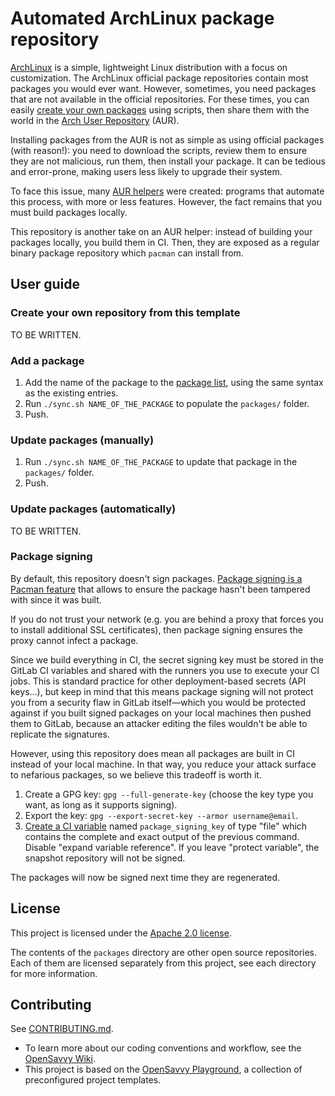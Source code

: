 # Automated ArchLinux package repository

[ArchLinux](https://archlinux.org/) is a simple, lightweight Linux distribution with a focus on customization. The ArchLinux official package repositories contain most packages you would ever want.  However, sometimes, you need packages that are not available in the official repositories. For these times, you can easily [create your own packages](https://wiki.archlinux.org/title/creating_packages) using scripts, then share them with the world in the [Arch User Repository](https://wiki.archlinux.org/title/Arch_User_Repository) (AUR).

Installing packages from the AUR is not as simple as using official packages (with reason!): you need to download the scripts, review them to ensure they are not malicious, run them, then install your package. It can be tedious and error-prone, making users less likely to upgrade their system.

To face this issue, many [AUR helpers](https://wiki.archlinux.org/title/AUR_helpers) were created: programs that automate this process, with more or less features. However, the fact remains that you must build packages locally.

This repository is another take on an AUR helper: instead of building your packages locally, you build them in CI. Then, they are exposed as a regular binary package repository which `pacman` can install from.

## User guide

### Create your own repository from this template

TO BE WRITTEN.

### Add a package

1. Add the name of the package to the [package list](list.yml), using the same syntax as the existing entries. 
2. Run `./sync.sh NAME_OF_THE_PACKAGE` to populate the `packages/` folder.
3. Push.

### Update packages (manually)

1. Run `./sync.sh NAME_OF_THE_PACKAGE` to update that package in the `packages/` folder. 
2. Push.

### Update packages (automatically)

TO BE WRITTEN.

### Package signing

By default, this repository doesn't sign packages. [Package signing is a Pacman feature](https://man.archlinux.org/man/pacman.conf.5#PACKAGE_AND_DATABASE_SIGNATURE_CHECKING) that allows to ensure the package hasn't been tampered with since it was built.

If you do not trust your network (e.g. you are behind a proxy that forces you to install additional SSL certificates), then package signing ensures the proxy cannot infect a package.

Since we build everything in CI, the secret signing key must be stored in the GitLab CI variables and shared with the runners you use to execute your CI jobs. This is standard practice for other deployment-based secrets (API keys…), but keep in mind that this means package signing will not protect you from a security flaw in GitLab itself—which you would be protected against if you built signed packages on your local machines then pushed them to GitLab, because an attacker editing the files wouldn't be able to replicate the signatures.

However, using this repository does mean all packages are built in CI instead of your local machine. In that way, you reduce your attack surface to nefarious packages, so we believe this tradeoff is worth it.

1. Create a GPG key: `gpg --full-generate-key` (choose the key type you want, as long as it supports signing).
2. Export the key: `gpg --export-secret-key --armor username@email`.
3. [Create a CI variable](https://docs.gitlab.com/ee/ci/variables/#define-a-cicd-variable-in-the-ui) named `package_signing_key` of type "file" which contains the complete and exact output of the previous command. Disable "expand variable reference". If you leave "protect variable", the snapshot repository will not be signed.

The packages will now be signed next time they are regenerated.

## License

This project is licensed under the [Apache 2.0 license](LICENSE).

The contents of the `packages` directory are other open source repositories. Each of them are licensed separately from this project, see each directory for more information.

## Contributing

See [CONTRIBUTING.md](CONTRIBUTING.md).
- To learn more about our coding conventions and workflow, see the [OpenSavvy Wiki](https://gitlab.com/opensavvy/wiki/-/blob/main/README.md#wiki).
- This project is based on the [OpenSavvy Playground](docs/playground/README.md), a collection of preconfigured project templates.
